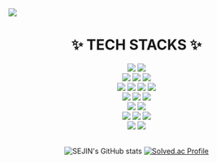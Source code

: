 <img src="https://capsule-render.vercel.app/api?type=waving&color=FFC0CB&height=300&section=header&text=SEJIN%20YOO&fontSize=90" />

<div align=center>
  <h1>✨ TECH STACKS ✨</h1>
  
  <img src="https://img.shields.io/badge/java-007396?style=for-the-badge&logo=OpenJDK&logoColor=white">
  <img src="https://img.shields.io/badge/spring-6DB33F?style=for-the-badge&logo=spring&logoColor=white"> 
  <br>
  
  <img src="https://img.shields.io/badge/mysql-4479A1?style=for-the-badge&logo=mysql&logoColor=white"> 
  <img src="https://img.shields.io/badge/mariaDB-003545?style=for-the-badge&logo=mariaDB&logoColor=white"> 
  <img src="https://img.shields.io/badge/Hibernate-59666C?style=for-the-badge&logo=hibernate&logoColor=white"> 
  <br>
  
  <img src="https://img.shields.io/badge/Amazon EC2-FF9900?style=for-the-badge&logo=amazonec2&logoColor=white"> 
  <img src="https://img.shields.io/badge/Amazon S3-569A31?style=for-the-badge&logo=amazons3&logoColor=white"> 
  <img src="https://img.shields.io/badge/linux-FCC624?style=for-the-badge&logo=linux&logoColor=white"> 
  <img src="https://img.shields.io/badge/apache tomcat-F8DC75?style=for-the-badge&logo=apachetomcat&logoColor=white">
  <br>
  
  <img src="https://img.shields.io/badge/Docker-2496ED?style=for-the-badge&logo=docker&logoColor=white">
  <img src="https://img.shields.io/badge/Jenkins-D24939?style=for-the-badge&logo=jenkins&logoColor=white">
  <img src="https://img.shields.io/badge/NGINX-009639?style=for-the-badge&logo=nginx&logoColor=white">
  <br>

  <img src="https://img.shields.io/badge/vue.js-4FC08D?style=for-the-badge&logo=vue.js&logoColor=white"> 
  <img src="https://img.shields.io/badge/bootstrap-7952B3?style=for-the-badge&logo=bootstrap&logoColor=white">
  <br>

  <img src="https://img.shields.io/badge/gitlab-FC6D26?style=for-the-badge&logo=gitlab&logoColor=white">
  <img src="https://img.shields.io/badge/github-181717?style=for-the-badge&logo=github&logoColor=white">
  <img src="https://img.shields.io/badge/git-F05032?style=for-the-badge&logo=git&logoColor=white">
  <br>

  <img src="https://img.shields.io/badge/IntelliJ IDEA-000000?style=for-the-badge&logo=intellijidea&logoColor=white">
  <img src="https://img.shields.io/badge/Eclipse IDE-2C2255?style=for-the-badge&logo=eclipseide&logoColor=white">
  <br><br>

  
  ![SEJIN's GitHub stats](https://github-readme-stats.vercel.app/api?username=SeJin&show_icons=true&theme=buefy)
  [![Solved.ac Profile](http://mazassumnida.wtf/api/v2/generate_badge?boj=tpwls101)](https://solved.ac/tpwls101/)
  <!-- ![Top Langs](https://github-readme-stats.vercel.app/api/top-langs/?username=tpwls101&layout=compact&theme=buefy) -->
  
</div>



<!--
**tpwls101/tpwls101** is a ✨ _special_ ✨ repository because its `README.md` (this file) appears on your GitHub profile.

Here are some ideas to get you started:

- 🔭 I’m currently working on ...
- 🌱 I’m currently learning ...
- 👯 I’m looking to collaborate on ...
- 🤔 I’m looking for help with ...
- 💬 Ask me about ...
- 📫 How to reach me: ...
- 😄 Pronouns: ...
- ⚡ Fun fact: ...
-->
